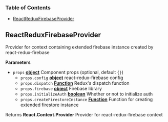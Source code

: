 <!-- Generated by documentation.js. Update this documentation by updating the source code. -->

### Table of Contents

-   [ReactReduxFirebaseProvider](#reactreduxfirebaseprovider)

## ReactReduxFirebaseProvider

Provider for context containing extended firebase instance created
by react-redux-firebase

**Parameters**

-   `props` **[object](https://developer.mozilla.org/docs/Web/JavaScript/Reference/Global_Objects/Object)** Component props (optional, default `{}`)
    -   `props.config` **[object](https://developer.mozilla.org/docs/Web/JavaScript/Reference/Global_Objects/Object)** react-redux-firebase config
    -   `props.dispatch` **[Function](https://developer.mozilla.org/docs/Web/JavaScript/Reference/Statements/function)** Redux's dispatch function
    -   `props.firebase` **[object](https://developer.mozilla.org/docs/Web/JavaScript/Reference/Global_Objects/Object)** Firebase library
    -   `props.initializeAuth` **[boolean](https://developer.mozilla.org/docs/Web/JavaScript/Reference/Global_Objects/Boolean)** Whether or not to initialize auth
    -   `props.createFirestoreInstance` **[Function](https://developer.mozilla.org/docs/Web/JavaScript/Reference/Statements/function)** Function for creating
        extended firestore instance

Returns **React.Context.Provider** Provider for react-redux-firebase context
